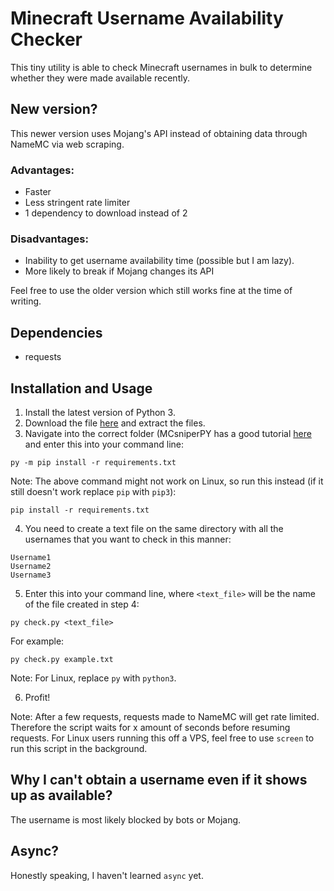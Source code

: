 # Minecraft Username Availability Checker
This tiny utility is able to check Minecraft usernames in bulk to determine whether they were made available recently.

## New version?
This newer version uses Mojang's API instead of obtaining data through NameMC via web scraping.

### Advantages:
- Faster
- Less stringent rate limiter
- 1 dependency to download instead of 2

### Disadvantages:
- Inability to get username availability time (possible but I am lazy).
- More likely to break if Mojang changes its API

Feel free to use the older version which still works fine at the time of writing.

## Dependencies
- requests
 
## Installation and Usage
1. Install the latest version of Python 3.
2. Download the file [here](https://github.com/etoh53/Minecraft-Name-Checker-Utility/archive/v2.zip) and extract the files.
3. Navigate into the correct folder (MCsniperPY has a good tutorial [here](https://github.com/MCsniperPY/MCsniperPY#installing-dependencies) and enter this into your command line:
```
py -m pip install -r requirements.txt
```
Note: The above command might not work on Linux, so run this instead (if it still doesn't work replace `pip` with `pip3`):
```
pip install -r requirements.txt
```
4. You need to create a text file on the same directory with all the usernames that you want to check in this manner:
```
Username1
Username2
Username3
```
5. Enter this into your command line, where `<text_file>` will be the name of the file created in step 4:
```
py check.py <text_file>
```
For example:
```
py check.py example.txt
```
Note: For Linux, replace `py` with `python3`.

6. Profit!

Note: After a few requests, requests made to NameMC will get rate limited. Therefore the script waits for x amount of seconds before resuming requests. For Linux users running this off a VPS, feel free to use `screen` to run this script in the background.

## Why I can't obtain a username even if it shows up as available?
The username is most likely blocked by bots or Mojang.

## Async?
Honestly speaking, I haven't learned `async` yet.
